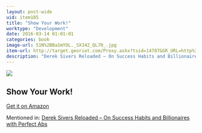 ```yaml
---
layout: post-wide
uid: item185
title: "Show Your Work!"
worktype: "Development"
date: 2016-03-14 01:01:01
categories: book
image-url: 51N%2BBa1mYOL._SX342_QL70_.jpg
item-url: http://target.georiot.com/Proxy.ashx?tsid=14707&GR_URL=http%3A%2F%2Fwww.amazon.com%2FShow-Your-Work-Creativity-Discovered-ebook%2Fdp%2FB00GU2RGGI%2F
description: "Derek Sivers Reloaded – On Success Habits and Billionaires with Perfect Abs"
---
```

<a href="http://target.georiot.com/Proxy.ashx?tsid=14707&GR_URL=http%3A%2F%2Fwww.amazon.com%2FShow-Your-Work-Creativity-Discovered-ebook%2Fdp%2FB00GU2RGGI%2F" target="blank"><img src="../../../../img/thumbs/51N%2BBa1mYOL._SX342_QL70_.jpg" class="prod-img"></a>
<h2>Show Your Work!</h2>
<p><a href="http://target.georiot.com/Proxy.ashx?tsid=14707&GR_URL=http%3A%2F%2Fwww.amazon.com%2FShow-Your-Work-Creativity-Discovered-ebook%2Fdp%2FB00GU2RGGI%2F" target="blank">Get it on Amazon</a><p>
<p>Mentioned in: <a href="http://fourhourworkweek.com/2015/12/28/derek-sivers-reloaded-on-success-habits-and-billionaires-with-perfect-abs/" target="blank">Derek Sivers Reloaded – On Success Habits and Billionaires with Perfect Abs</a></p>
